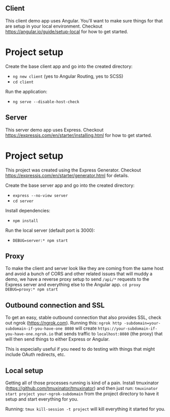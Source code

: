 ## Client
This client demo app uses Angular. You'll want to make sure things for that are setup in your local environment. Checkout https://angular.io/guide/setup-local for how to get started.

# Project setup
Create the base client app and go into the created directory:
- `ng new client` (yes to Angular Routing, yes to SCSS)
- `cd client`

Run the application:
- `ng serve --disable-host-check`

## Server
This server demo app uses Express. Checkout https://expressjs.com/en/starter/installing.html for how to get started.

# Project setup
This project was created using the Express Generator. Checkout https://expressjs.com/en/starter/generator.html for details.

Create the base server app and go into the created directory:
- `express --no-view server`
- `cd server`

Install dependencies:
- `npm install`

Run the local server (default port is 3000):
- `DEBUG=server:* npm start`

## Proxy
To make the client and server look like they are coming from the same host and avoid a bunch of CORS and other related issues that will muddy a demo, we have a reverse proxy setup to send `/api/*` requests to the Express server and everything else to the Angular app.
`cd proxy`
`DEBUG=proxy:* npm start`

## Outbound connection and SSL
To get an easy, stable outbound connection that also provides SSL, check out ngrok (https://ngrok.com). Running this:
`ngrok http -subdomain=your-subdomain-if-you-have-one 8080`
will create `https://your-subdomain-if-you-have-one.ngrok.io` that sends traffic to `localhost:8080` (the proxy) that will then send things to either Express or Angular.

This is especially useful if you need to do testing with things that might include OAuth redirects, etc.

## Local setup
Getting all of those processes running is kind of a pain. Install tmuxinator (https://github.com/tmuxinator/tmuxinator) and then just run:
`tmuxinator start project your-ngrok-subdomain` 
from the project directory to have it setup and start everything for you. 

Running:
`tmux kill-session -t project` 
will kill everything it started for you.